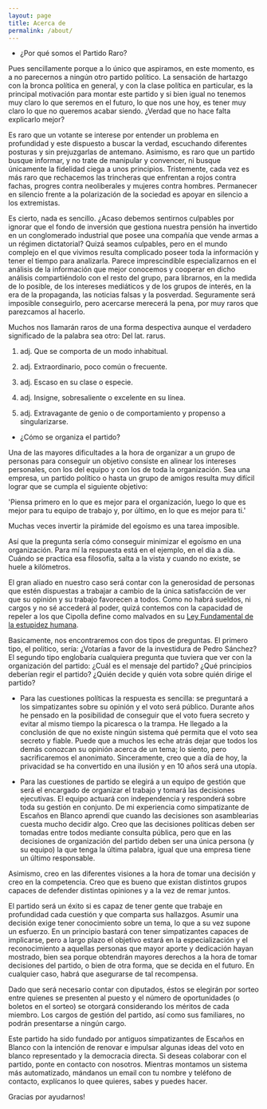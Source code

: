 ```yaml
---
layout: page
title: Acerca de
permalink: /about/
---
```


- ¿Por qué somos el Partido Raro?

Pues sencillamente porque a lo único que aspiramos, en este momento, es a no parecernos a ningún otro partido político. La sensación de hartazgo con la bronca política en general, y con la clase política en particular, es la principal motivación para montar este partido y si bien igual no tenemos muy claro lo que seremos en el futuro, lo que nos une hoy, es tener muy claro lo que no queremos acabar siendo. ¿Verdad que no hace falta explicarlo mejor?

Es raro que un votante se interese por entender un problema en profundidad y este dispuesto a buscar la verdad, escuchando diferentes posturas y sin prejuzgarlas de antemano. Asimismo, es raro que un partido busque informar, y no trate de manipular y convencer, ni busque únicamente la fidelidad ciega a unos principios. Tristemente, cada vez es más raro que rechacemos las trincheras que enfrentan a rojos contra fachas, progres contra neoliberales y mujeres contra hombres. Permanecer en silencio frente a la polarización de la sociedad es apoyar en silencio a los extremistas.

Es cierto, nada es sencillo. ¿Acaso debemos sentirnos culpables por ignorar que el fondo de inversión que gestiona nuestra pensión ha invertido en un conglomerado industrial que posee una compañía que vende armas a un régimen dictatorial? Quizá seamos culpables, pero en el mundo complejo en el que vivimos resulta complicado poseer toda la información y tener el tiempo para analizarla. Parece imprescindible especializarnos en el análisis de la información que mejor conocemos y cooperar en dicho análisis compartiéndolo con el resto del grupo, para librarnos, en la medida de lo posible, de los intereses mediáticos y de los grupos de interés, en la era de la propaganda, las noticias falsas y la posverdad. Seguramente será imposible conseguirlo, pero acercarse merecerá la pena, por muy raros que parezcamos al hacerlo.

Muchos nos llamarán raros de una forma despectiva aunque el verdadero significado de la palabra sea otro: Del lat. rarus.

1. adj. Que se comporta de un modo inhabitual.

2. adj. Extraordinario, poco común o frecuente.

3. adj. Escaso en su clase o especie.

4. adj. Insigne, sobresaliente o excelente en su línea.

5. adj. Extravagante de genio o de comportamiento y propenso a singularizarse.


- ¿Cómo se organiza el partido?

Una de las mayores dificultades a la hora de organizar a un grupo de personas para conseguir un objetivo consiste en alinear los intereses personales, con los del equipo y con los de toda la organización. Sea una empresa, un partido político o hasta un grupo de amigos resulta muy difícil lograr que se cumpla el siguiente objetivo:

'Piensa primero en lo que es mejor para el organización, luego lo que es mejor para tu equipo de trabajo y, por último, en lo que es mejor para ti.'

Muchas veces invertir la pirámide del egoísmo es una tarea imposible.

Así que la pregunta sería cómo conseguir minimizar el egoísmo en una organización. Para mí la respuesta está en el ejemplo, en el día a día. Cuándo se practica esa filosofía, salta a la vista y cuando no existe, se huele a kilómetros.

El gran aliado en nuestro caso será contar con la generosidad de personas que estén dispuestas a trabajar a cambio de la única satisfacción de ver que su opinión y su trabajo favorecen a todos. Como no habrá sueldos, ni cargos y no sé accederá al poder, quizá contemos con la capacidad de repeler a los que Cipolla define como malvados en su [Ley Fundamental de la estupidez humana](https://www.google.com/search?q=manual+de+la+estupidez+Cipolla&gs_ivs=1).

Basicamente, nos encontraremos con dos tipos de preguntas. El primero tipo, el político, sería: ¿Votarías a favor de la investidura de Pedro Sánchez? El segundo tipo englobaría cualquiera pregunta que tuviera que ver con la organización del partido: ¿Cuál es el mensaje del partido? ¿Qué principios deberían regir el partido? ¿Quién decide y quién vota sobre quién dirige el partido?

- Para las cuestiones políticas la respuesta es sencilla: se preguntará a los simpatizantes sobre su opinión y el voto será público. Durante años he pensado en la posibilidad de conseguir que el voto fuera secreto y evitar al mismo tiempo la picaresca o la trampa. He llegado a la conclusión de que no existe ningún sistema qué permita que el voto sea secreto y fiable. Puede que a muchos les eche atrás dejar que todos los demás conozcan su opinión acerca de un tema; lo siento, pero sacrificaremos el anonimato. Sinceramente, creo que a día de hoy, la privacidad se ha convertido en una ilusión y en 10 años será una utopía.

- Para las cuestiones de partido se elegirá a un equipo de gestión que será el encargado de organizar el trabajo y tomará las decisiones ejecutivas. El equipo actuará con independencia y responderá sobre toda su gestión en conjunto. De mi experiencia como simpatizante de Escaños en Blanco aprendí que cuando las decisiones son asamblearias cuesta mucho decidir algo. Creo que las decisiones políticas deben ser tomadas entre todos mediante consulta pública, pero que en las decisiones de organización del partido deben ser una única persona (y su equipo) la que tenga la última palabra, igual que una empresa tiene un último responsable.

Asimismo, creo en las diferentes visiones a la hora de tomar una decisión y creo en la competencia. Creo que es bueno que existan distintos grupos capaces de defender distintas opiniones y a la vez de remar juntos.


El partido será un éxito si es capaz de tener gente que trabaje en profundidad cada cuestión y que comparta sus hallazgos. Asumir una decisión exige tener conocimiento sobre un tema, lo que a su vez supone un esfuerzo. En un principio bastará con tener simpatizantes capaces de implicarse, pero a largo plazo el objetivo estará en la especialización y el reconocimiento a aquellas personas que mayor aporte y dedicación hayan mostrado, bien sea porque obtendrán mayores derechos a la hora de tomar decisiones del partido, o bien de otra forma, que se decida en el futuro. En cualquier caso, habrá que asegurarse de tal recompensa.

Dado que será necesario contar con diputados, éstos se elegirán por sorteo entre quienes se presenten al puesto y el número de oportunidades (o boletos en el sorteo) se otorgará considerando los méritos de cada miembro. Los cargos de gestión del partido, así como sus familiares, no podrán presentarse a ningún cargo.

Este partido ha sido fundado por antiguos simpatizantes de Escaños en Blanco con la intención de renovar e impulsar algunas ideas del voto en blanco representado y la democracia directa. Si deseas colaborar con el partido, ponte en contacto con nosotros. Mientras montamos un sistema más automatizado, mándanos un email con tu nombre y teléfono de contacto, explícanos lo quee quieres, sabes y puedes hacer.


Gracias por ayudarnos!
